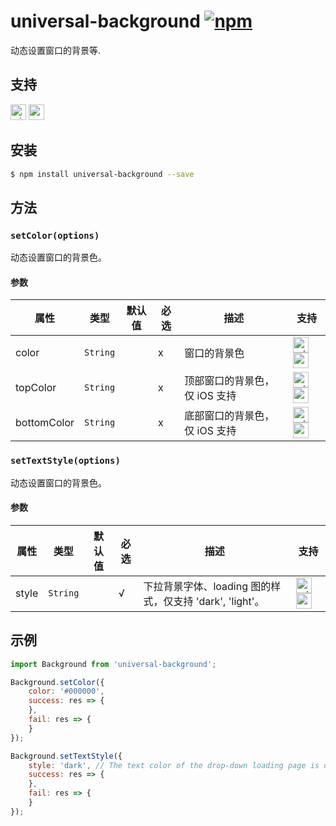 # universal-background [![npm](https://img.shields.io/npm/v/universal-background.svg)](https://www.npmjs.com/package/universal-background)

动态设置窗口的背景等.

## 支持
<img alt="miniApp" src="https://gw.alicdn.com/tfs/TB1bBpmbRCw3KVjSZFuXXcAOpXa-200-200.svg" width="25px" height="25px" /> <img alt="wechatMiniprogram" src="https://img.alicdn.com/tfs/TB1slcYdxv1gK0jSZFFXXb0sXXa-200-200.svg" width="25px" height="25px">

## 安装

```bash
$ npm install universal-background --save
```

## 方法

### `setColor(options)`

动态设置窗口的背景色。

#### 参数
| 属性        | 类型     | 默认值 | 必选 | 描述                          | 支持                                    |
| ----------- | -------- | ------ | ---- | ----------------------------- | --------------------------------------- |
| color       | `String` |        | x    | 窗口的背景色                  | <img alt="miniApp" src="https://gw.alicdn.com/tfs/TB1bBpmbRCw3KVjSZFuXXcAOpXa-200-200.svg" width="25px" height="25px" /> <img alt="wechatMiniprogram" src="https://img.alicdn.com/tfs/TB1slcYdxv1gK0jSZFFXXb0sXXa-200-200.svg" width="25px" height="25px"> |
| topColor    | `String` |        | x    | 顶部窗口的背景色，仅 iOS 支持 | <img alt="miniApp" src="https://gw.alicdn.com/tfs/TB1bBpmbRCw3KVjSZFuXXcAOpXa-200-200.svg" width="25px" height="25px" /> <img alt="wechatMiniprogram" src="https://img.alicdn.com/tfs/TB1slcYdxv1gK0jSZFFXXb0sXXa-200-200.svg" width="25px" height="25px"> |
| bottomColor | `String` |        | x    | 底部窗口的背景色，仅 iOS 支持 | <img alt="miniApp" src="https://gw.alicdn.com/tfs/TB1bBpmbRCw3KVjSZFuXXcAOpXa-200-200.svg" width="25px" height="25px" /> <img alt="wechatMiniprogram" src="https://img.alicdn.com/tfs/TB1slcYdxv1gK0jSZFFXXb0sXXa-200-200.svg" width="25px" height="25px"> |

### `setTextStyle(options)`

动态设置窗口的背景色。

#### 参数
| 属性  | 类型     | 默认值 | 必选 | 描述                                                     | 支持                                    |
| ----- | -------- | ------ | ---- | -------------------------------------------------------- | --------------------------------------- |
| style | `String` |        | √    | 下拉背景字体、loading 图的样式，仅支持 'dark', 'light'。 | <img alt="miniApp" src="https://gw.alicdn.com/tfs/TB1bBpmbRCw3KVjSZFuXXcAOpXa-200-200.svg" width="25px" height="25px" /> <img alt="wechatMiniprogram" src="https://img.alicdn.com/tfs/TB1slcYdxv1gK0jSZFFXXb0sXXa-200-200.svg" width="25px" height="25px"> |


## 示例

```js
import Background from 'universal-background';

Background.setColor({
    color: '#000000',
    success: res => {
    },
    fail: res => {
    }
});

Background.setTextStyle({
    style: 'dark', // The text color of the drop-down loading page is dark
    success: res => {
    },
    fail: res => {
    }
});

```
